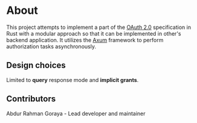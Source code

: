 # About
This project attempts to implement a part of the [OAuth 2.0](https://datatracker.ietf.org/doc/html/rfc6749) specification in Rust with a modular approach so that it can be implemented in other's backend application.
It utilizes the [Axum](https://github.com/tokio-rs/axum) framework to perform authorization tasks asynchronously.

## Design choices
Limited to **query** response mode and **implicit grants**.

## Contributors
Abdur Rahman Goraya - Lead developer and maintainer